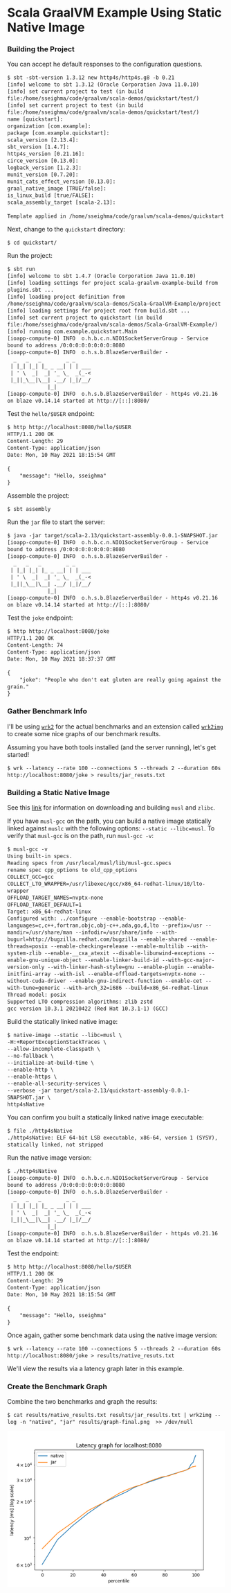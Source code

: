 # Scala GraalVM Example Using Static Native Image

### Building the Project
You can accept he default responses to the configuration questions.

```
$ sbt -sbt-version 1.3.12 new http4s/http4s.g8 -b 0.21
[info] welcome to sbt 1.3.12 (Oracle Corporation Java 11.0.10)
[info] set current project to test (in build file:/home/sseighma/code/graalvm/scala-demos/quickstart/test/)
[info] set current project to test (in build file:/home/sseighma/code/graalvm/scala-demos/quickstart/test/)
name [quickstart]:
organization [com.example]:
package [com.example.quickstart]:
scala_version [2.13.4]:
sbt_version [1.4.7]:
http4s_version [0.21.16]:
circe_version [0.13.0]:
logback_version [1.2.3]:
munit_version [0.7.20]:
munit_cats_effect_version [0.13.0]:
graal_native_image [TRUE/false]:
is_linux_build [true/FALSE]:
scala_assembly_target [scala-2.13]:

Template applied in /home/sseighma/code/graalvm/scala-demos/quickstart
```
Next, change to the `quickstart` directory:
```
$ cd quickstart/
```
Run the project:
```
$ sbt run
[info] welcome to sbt 1.4.7 (Oracle Corporation Java 11.0.10)
[info] loading settings for project scala-graalvm-example-build from plugins.sbt ...
[info] loading project definition from /home/sseighma/code/graalvm/scala-demos/Scala-GraalVM-Example/project
[info] loading settings for project root from build.sbt ...
[info] set current project to quickstart (in build file:/home/sseighma/code/graalvm/scala-demos/Scala-GraalVM-Example/)
[info] running com.example.quickstart.Main
[ioapp-compute-0] INFO  o.h.b.c.n.NIO1SocketServerGroup - Service bound to address /0:0:0:0:0:0:0:0:8080
[ioapp-compute-0] INFO  o.h.s.b.BlazeServerBuilder -
  _   _   _        _ _
 | |_| |_| |_ _ __| | | ___
 | ' \  _|  _| '_ \_  _(_-<
 |_||_\__|\__| .__/ |_|/__/
             |_|
[ioapp-compute-0] INFO  o.h.s.b.BlazeServerBuilder - http4s v0.21.16 on blaze v0.14.14 started at http://[::]:8080/

```

Test the `hello/$USER` endpoint:
```
$ http http://localhost:8080/hello/$USER
HTTP/1.1 200 OK
Content-Length: 29
Content-Type: application/json
Date: Mon, 10 May 2021 18:15:54 GMT

{
    "message": "Hello, sseighma"
}
```

Assemble the project:
```
$ sbt assembly
```

Run the `jar` file to start the server:
```
$ java -jar target/scala-2.13/quickstart-assembly-0.0.1-SNAPSHOT.jar
[ioapp-compute-0] INFO  o.h.b.c.n.NIO1SocketServerGroup - Service bound to address /0:0:0:0:0:0:0:0:8080
[ioapp-compute-0] INFO  o.h.s.b.BlazeServerBuilder -
  _   _   _        _ _
 | |_| |_| |_ _ __| | | ___
 | ' \  _|  _| '_ \_  _(_-<
 |_||_\__|\__| .__/ |_|/__/
             |_|
[ioapp-compute-0] INFO  o.h.s.b.BlazeServerBuilder - http4s v0.21.16 on blaze v0.14.14 started at http://[::]:8080/

```

Test the `joke` endpoint:

```
$ http http://localhost:8080/joke
HTTP/1.1 200 OK
Content-Length: 74
Content-Type: application/json
Date: Mon, 10 May 2021 18:37:37 GMT

{
    "joke": "People who don't eat gluten are really going against the grain."
}
```
### Gather Benchmark Info

I'll be using [`wrk2`](https://github.com/giltene/wrk2) for the actual benchmarks and an extension called [`wrk2img`](https://github.com/PPACI/wrk2img) to create some nice graphs of our benchmark results.

Assuming you have both tools installed (and the server running), let's get started!
```
$ wrk --latency --rate 100 --connections 5 --threads 2 --duration 60s http://localhost:8080/joke > results/jar_resuts.txt
```

### Building a Static Native Image

See this [link](https://docs.oracle.com/en/graalvm/enterprise/21/docs/reference-manual/native-image/StaticImages/) for information on downloading and building `musl` and `zlibc`.

If you have `musl-gcc` on the path, you can build a native image statically linked against `muslc` with the following options: `--static --libc=musl`. To verify that `musl-gcc` is on the path, run `musl-gcc -v`:
```
$ musl-gcc -v
Using built-in specs.
Reading specs from /usr/local/musl/lib/musl-gcc.specs
rename spec cpp_options to old_cpp_options
COLLECT_GCC=gcc
COLLECT_LTO_WRAPPER=/usr/libexec/gcc/x86_64-redhat-linux/10/lto-wrapper
OFFLOAD_TARGET_NAMES=nvptx-none
OFFLOAD_TARGET_DEFAULT=1
Target: x86_64-redhat-linux
Configured with: ../configure --enable-bootstrap --enable-languages=c,c++,fortran,objc,obj-c++,ada,go,d,lto --prefix=/usr --mandir=/usr/share/man --infodir=/usr/share/info --with-bugurl=http://bugzilla.redhat.com/bugzilla --enable-shared --enable-threads=posix --enable-checking=release --enable-multilib --with-system-zlib --enable-__cxa_atexit --disable-libunwind-exceptions --enable-gnu-unique-object --enable-linker-build-id --with-gcc-major-version-only --with-linker-hash-style=gnu --enable-plugin --enable-initfini-array --with-isl --enable-offload-targets=nvptx-none --without-cuda-driver --enable-gnu-indirect-function --enable-cet --with-tune=generic --with-arch_32=i686 --build=x86_64-redhat-linux
Thread model: posix
Supported LTO compression algorithms: zlib zstd
gcc version 10.3.1 20210422 (Red Hat 10.3.1-1) (GCC)

```

Build the statically linked native image:
```
$ native-image --static --libc=musl \
-H:+ReportExceptionStackTraces \
--allow-incomplete-classpath \
--no-fallback \
--initialize-at-build-time \
--enable-http \
--enable-https \
--enable-all-security-services \
--verbose -jar target/scala-2.13/quickstart-assembly-0.0.1-SNAPSHOT.jar \
http4sNative
```
You can confirm you built a statically linked native image executable:
```
$ file ./http4sNative
./http4sNative: ELF 64-bit LSB executable, x86-64, version 1 (SYSV), statically linked, not stripped
```

Run the native image version:
```
$ ./http4sNative
[ioapp-compute-0] INFO  o.h.b.c.n.NIO1SocketServerGroup - Service bound to address /0:0:0:0:0:0:0:0:8080
[ioapp-compute-0] INFO  o.h.s.b.BlazeServerBuilder -
  _   _   _        _ _
 | |_| |_| |_ _ __| | | ___
 | ' \  _|  _| '_ \_  _(_-<
 |_||_\__|\__| .__/ |_|/__/
             |_|
[ioapp-compute-0] INFO  o.h.s.b.BlazeServerBuilder - http4s v0.21.16 on blaze v0.14.14 started at http://[::]:8080/
```

Test the endpoint:
```
$ http http://localhost:8080/hello/$USER
HTTP/1.1 200 OK
Content-Length: 29
Content-Type: application/json
Date: Mon, 10 May 2021 18:15:54 GMT

{
    "message": "Hello, sseighma"
}

```

Once again, gather some benchmark data using the native image version:

```
$ wrk --latency --rate 100 --connections 5 --threads 2 --duration 60s http://localhost:8080/joke > results/native_resuts.txt
```

We'll view the results via a latency graph later in this example.


### Create the Benchmark Graph
Combine the two benchmarks and graph the results:
```
$ cat results/native_results.txt results/jar_results.txt | wrk2img --log -n "native", "jar" results/graph-final.png  >> /dev/null
```

![](results/graph.png)